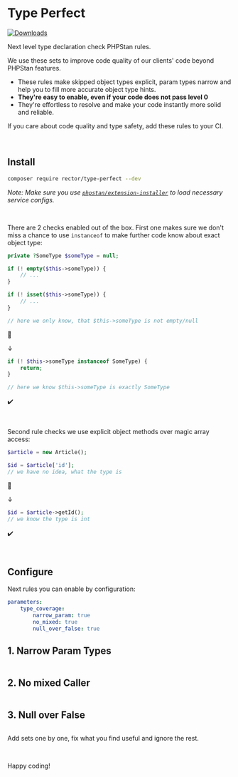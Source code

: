 # Type Perfect

[![Downloads](https://img.shields.io/packagist/dt/rector/type-perfect.svg?style=flat-square)](https://packagist.org/packages/rector/type-perfect/stats)

Next level type declaration check PHPStan rules.

We use these sets to improve code quality of our clients' code beyond PHPStan features.

* These rules make skipped object types explicit, param types narrow and help you to fill more accurate object type hints.
* **They're easy to enable, even if your code does not pass level 0**
* They're effortless to resolve and make your code instantly more solid and reliable.

If you care about code quality and type safety, add these rules to your CI.

<br>

## Install

```bash
composer require rector/type-perfect --dev
```

*Note: Make sure you use [`phpstan/extension-installer`](https://github.com/phpstan/extension-installer#usage) to load necessary service configs.*

<br>

There are 2 checks enabled out of the box. First one makes sure we don't miss a chance to use `instanceof` to make further code know about exact object type:

```php
private ?SomeType $someType = null;

if (! empty($this->someType)) {
    // ...
}

if (! isset($this->someType)) {
    // ...
}

// here we only know, that $this->someType is not empty/null
```

:no_good:

↓


```php
if (! $this->someType instanceof SomeType) {
    return;
}

// here we know $this->someType is exactly SomeType
```

:heavy_check_mark:

<br>

Second rule checks we use explicit object methods over magic array access:

```php
$article = new Article();

$id = $article['id'];
// we have no idea, what the type is
```
:no_good:

↓

```php
$id = $article->getId();
// we know the type is int
```

:heavy_check_mark:

<br>

## Configure

Next rules you can enable by configuration:

```yaml
parameters:
    type_coverage:
        narrow_param: true
        no_mixed: true
        null_over_false: true
```

## 1. Narrow Param Types

```php

```

## 2. No mixed Caller

```php

```

## 3. Null over False

```php

```




Add sets one by one, fix what you find useful and ignore the rest.

<br>

Happy coding!

